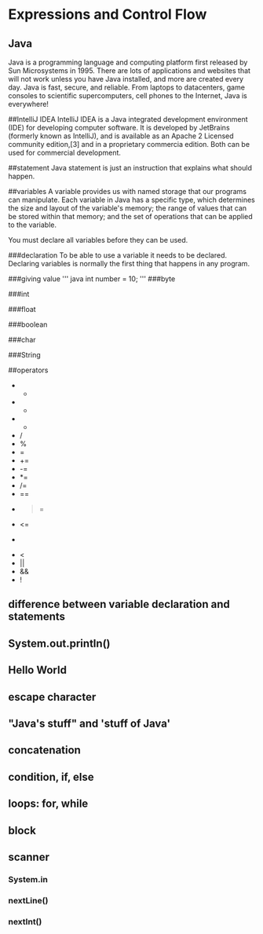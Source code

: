 # Expressions and Control Flow
## Java
Java is a programming language and computing platform first released by Sun Microsystems in 1995. There are lots of applications and websites that will not work unless you have Java installed, and more are created every day. Java is fast, secure, and reliable. From laptops to datacenters, game consoles to scientific supercomputers, cell phones to the Internet, Java is everywhere!

##IntelliJ IDEA
IntelliJ IDEA is a Java integrated development environment (IDE) for developing computer software. It is developed by JetBrains (formerly known as IntelliJ), and is available as an Apache 2 Licensed community edition,[3] and in a proprietary commercia edition. Both can be used for commercial development.

##statement
Java statement is just an instruction that explains what should happen.

##variables
A variable provides us with named storage that our programs can manipulate. Each variable in Java has a specific type, which determines the size and layout of the variable's memory; the range of values that can be stored within that memory; and the set of operations that can be applied to the variable.

You must declare all variables before they can be used.

###declaration
To be able to use a variable it needs to be declared. Declaring variables is normally the first thing that happens in any program.

###giving value
''' java
int number = 10;
'''
###byte

###int

###float

###boolean

###char

###String

##operators
* +
* -
* *
* /
* %
* =
* +=
* -=
* *=
* /=
* ==
* >=
* <=
* >
* <
* ||
* &&
* !
## difference between variable declaration and statements

## System.out.println()

## Hello World
## escape character
## "Java's stuff" and 'stuff of Java'
## concatenation
## condition, if, else
## loops: for, while
## block
##  scanner
### System.in
### nextLine()
### nextInt()
